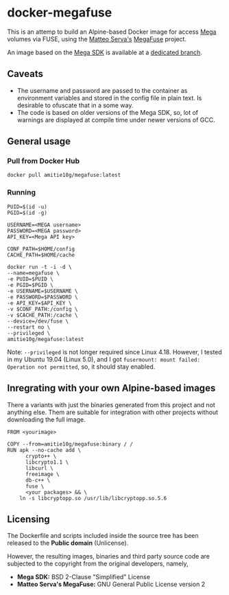 # docker-megafuse

This is an attemp to build an Alpine-based Docker image for access [Mega](https://github.com/meganz) volumes via FUSE, using the [Matteo Serva's](https://github.com/matteoserva) [MegaFuse](https://github.com/Amitie10g/docker-megafuse/tree/matteoserva) project.

An image based on the [Mega SDK](https://github.com/meganz/sdk) is available at a [dedicated branch](https://github.com/Amitie10g/docker-megafuse).

## Caveats
* The username and password are passed to the container as environment variables and stored in the config file in plain text. Is desirable to ofuscate that in a some way.
* The code is based on older versions of the Mega SDK, so, lot of warnings are displayed at compile time under newer versions of GCC.

## General usage

### Pull from Docker Hub
```
docker pull amitie10g/megafuse:latest
```
### Running
```
PUID=$(id -u)
PGID=$(id -g)

USERNAME=<MEGA username>
PASSWORD=<MEGA password>
API_KEY=<Mega API key>

CONF_PATH=$HOME/config
CACHE_PATH=$HOME/cache

docker run -t -i -d \
--name=megafuse \
-e PUID=$PUID \
-e PGID=$PGID \
-e USERNAME=$USERNAME \
-e PASSWORD=$PASSWORD \
-e API_KEY=$API_KEY \
-v $CONF_PATH:/config \
-v $CACHE_PATH:/cache \
--device=/dev/fuse \
--restart no \
--privileged \
amitie10g/megafuse:latest
```
Note: `--privileged` is not longer required since Linux 4.18. However, I tested in my Ubuntu 19.04 (Linux 5.0), and I got `fusermount: mount failed: Operation not permitted`, so, it should stay enabled.

## Inregrating with your own Alpine-based images
There a variants with just the binaries generated from this project and not anything else. Them are suitable for integration with other projects without downloading the full image.
```
FROM <yourimage>

COPY --from=amitie10g/megafuse:binary / /
RUN apk --no-cache add \
      crypto++ \
      libcrypto1.1 \
      libcurl \
      freeimage \
      db-c++ \
      fuse \
      <your packages> && \
    ln -s libcryptopp.so /usr/lib/libcryptopp.so.5.6
``` 
## Licensing
The Dockerfile and scripts included inside the source tree has been released to the **Public domain** (Unlicense).

However, the resulting images, binaries and third party source code are subjected to the copyright from the original developers, namely,

* **Mega SDK:** BSD 2-Clause "Simplified" License
* **Matteo Serva's MegaFuse:** GNU General Public License version 2
